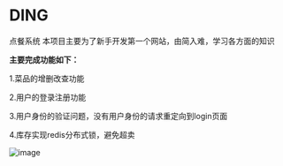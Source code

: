 # DING
点餐系统
本项目主要为了新手开发第一个网站，由简入难，学习各方面的知识

**主要完成功能如下：**

1.菜品的增删改查功能

2.用户的登录注册功能

3.用户身份的验证问题，没有用户身份的请求重定向到login页面

4.库存实现redis分布式锁，避免超卖

![image](https://github.com/Szm0319/DING/assets/65804638/f3ef6bd0-7ac7-485e-b8e0-fcdc44474fed)
